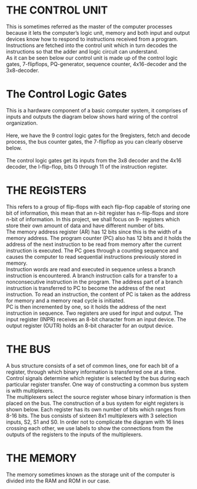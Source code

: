# THE CONTROL UNIT
This is sometimes referred as the master of the computer processes because it lets the computer’s logic unit,
memory and both input and output devices know how to respond to instructions received from a program.
Instructions are fetched into the control unit which in turn decodes the instructions so that the adder and logic
circuit can understand. 
<br>
As it can be seen below our control unit is made up of the control logic gates, 7-flipflops, PQ-generator, sequence
counter, 4x16-decoder and the 3x8-decoder.
<br>

# The Control Logic Gates
This is a hardware component of a basic computer system, it comprises
of inputs and outputs the diagram below shows hard wiring of the control
organization.<br>
<br>
Here, we have the 9 control logic gates for the 9registers, fetch and
decode process, the bus counter gates, the 7-flipflop as you can clearly observe
below.<br><br>
The control logic gates get its inputs from the 3x8 decoder and the 4x16
decoder, the I-flip-flop, bits 0 through 11 of the instruction register.
<br>

# THE REGISTERS
This refers to a group of flip-flops with each flip-flop capable of storing
one bit of information, this mean that an n-bit register has n-flip-flops and store
n-bit of information. In this project, we shall focus on 9- registers which store
their own amount of data and have different number of bits.
<br>
The memory address register (AR) has 12 bits since this is the width of a
memory address. The program counter (PC) also has 12 bits and it holds the
address of the next instruction to be read from memory after the current
instruction is executed. The PC goes through a counting sequence and causes the
computer to read sequential instructions previously stored in memory. 
<br>
Instruction words are read and executed in sequence unless a branch instruction is
encountered. A branch instruction calls for a transfer to a nonconsecutive
instruction in the program. The address part of a branch instruction is transferred
to PC to become the address of the next instruction. To read an instruction, the
content of PC is taken as the address for memory and a memory read cycle is
initiated. <br>
PC is then incremented by one, so it holds the address of the next
instruction in sequence. Two registers are used for input and output. The input
register (INPR) receives an 8-bit character from an input device. The output
register (OUTR) holds an 8-bit character for an output device.
<br>

# THE BUS
A bus structure consists of a set of common lines, one for each bit of a register,
through which binary information is transferred one at a time. Control signals
determine which register is selected by the bus during each particular register
transfer. One way of constructing a common bus system is with multiplexers. 
<br>
The multiplexers select the source register whose binary information is then placed on
the bus. The construction of a bus system for eight registers is shown below. Each
register has its own number of bits which ranges from 8-16 bits. The bus consists
of sixteen 8x1 multiplexers with 3 selection inputs, S2, S1 and S0. In order not to
complicate the diagram with 16 lines crossing each other, we use labels to show
the connections from the outputs of the registers to the inputs of the multiplexers.


# THE MEMORY
The memory sometimes known as the storage unit of the computer is divided into
the RAM and ROM in our case.